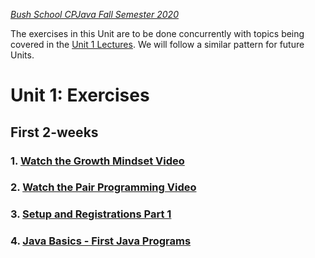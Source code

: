 [_Bush School CPJava Fall Semester 2020_](https://chandrunarayan.github.io/cpjava/)

The exercises in this Unit are to be done concurrently with topics being covered in the [Unit 1 Lectures](lectures). We will follow a similar pattern for future Units.

# Unit 1: Exercises

## First 2-weeks

### 1. [Watch the Growth Mindset Video](https://www.youtube.com/watch?v=WtKJrB5rOKs)

### 2. [Watch the Pair Programming Video](https://www.youtube.com/watch?v=q7d_JtyCq1A)

### 3. [Setup and Registrations Part 1](https://classroom.google.com/u/1/w/MTI2MDgzMTM2MDgw/tc/MTI2OTQ1MTQwODU2)

### 4. [Java Basics - First Java Programs](https://classroom.google.com/u/1/w/MTI2MDgzMTM2MDgw/tc/MTI3MjkwNDYyNzc4)

